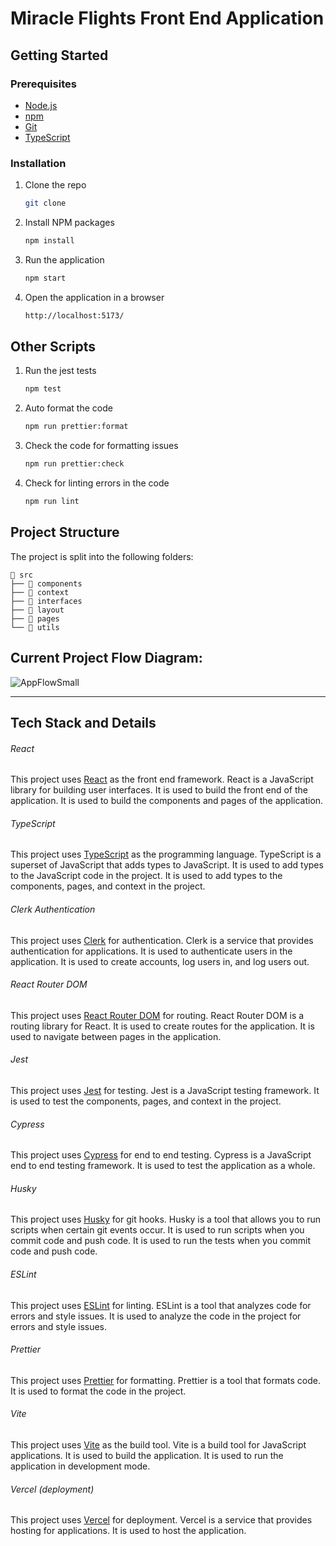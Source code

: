 # Miracle Flights Front End Application

## Getting Started

### Prerequisites

- [Node.js](https://nodejs.org/en/)
- [npm](https://www.npmjs.com/)
- [Git](https://git-scm.com/)
- [TypeScript](https://www.typescriptlang.org/)

### Installation

1. Clone the repo

   ```sh
   git clone
   ```

2. Install NPM packages
   ```sh
   npm install
   ```
3. Run the application
   ```sh
   npm start
   ```
4. Open the application in a browser
   ```sh
   http://localhost:5173/
   ```

## Other Scripts

1. Run the jest tests
   ```sh
   npm test
   ```
2. Auto format the code
   ```sh
   npm run prettier:format
   ```
3. Check the code for formatting issues
   ```sh
   npm run prettier:check
   ```
4. Check for linting errors in the code
   ```sh
   npm run lint
   ```

## Project Structure

The project is split into the following folders:

```
📁 src
├── 📁 components
├── 📁 context
├── 📁 interfaces
├── 📁 layout
├── 📁 pages
└── 📁 utils

```

## Current Project Flow Diagram:

![AppFlowSmall](https://github.com/ChangePlusPlusVandy/miracleflights-frontend/assets/19592236/f34d5816-b772-4f98-98ef-c228f698ad98)


---

## Tech Stack and Details

###### React

This project uses [React](https://reactjs.org/) as the front end framework. React is a JavaScript library for building user interfaces. It is used to build the front end of the application. It is used to build the components and pages of the application.

###### TypeScript

This project uses [TypeScript](https://www.typescriptlang.org/) as the programming language. TypeScript is a superset of JavaScript that adds types to JavaScript. It is used to add types to the JavaScript code in the project. It is used to add types to the components, pages, and context in the project.

###### Clerk Authentication

This project uses [Clerk](https://clerk.dev/) for authentication. Clerk is a service that provides authentication for applications. It is used to authenticate users in the application. It is used to create accounts, log users in, and log users out.

###### React Router DOM

This project uses [React Router DOM](https://reactrouter.com/web/guides/quick-start) for routing. React Router DOM is a routing library for React. It is used to create routes for the application. It is used to navigate between pages in the application.

###### Jest

This project uses [Jest](https://jestjs.io/) for testing. Jest is a JavaScript testing framework. It is used to test the components, pages, and context in the project.

###### Cypress

This project uses [Cypress](https://www.cypress.io/) for end to end testing. Cypress is a JavaScript end to end testing framework. It is used to test the application as a whole.

###### Husky

This project uses [Husky](https://typicode.github.io/husky/#/) for git hooks. Husky is a tool that allows you to run scripts when certain git events occur. It is used to run scripts when you commit code and push code. It is used to run the tests when you commit code and push code.

###### ESLint

This project uses [ESLint](https://eslint.org/) for linting. ESLint is a tool that analyzes code for errors and style issues. It is used to analyze the code in the project for errors and style issues.

###### Prettier

This project uses [Prettier](https://prettier.io/) for formatting. Prettier is a tool that formats code. It is used to format the code in the project.

###### Vite

This project uses [Vite](https://vitejs.dev/) as the build tool. Vite is a build tool for JavaScript applications. It is used to build the application. It is used to run the application in development mode.

###### Vercel (deployment)

This project uses [Vercel](https://vercel.com/) for deployment. Vercel is a service that provides hosting for applications. It is used to host the application.
